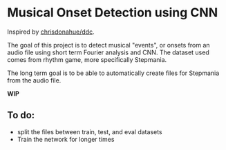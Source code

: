 # Musical Onset Detection using CNN

Inspired by [chrisdonahue/ddc](https://github.com/chrisdonahue/ddc).

The goal of this project is to detect musical "events", or onsets from an audio
file using short term Fourier analysis and CNN.
The dataset used comes from rhythm game, more specifically Stepmania.

The long term goal is to be able to automatically create files for Stepmania
from the audio file.

**WIP**

## To do:
- split the files between train, test, and eval datasets
- Train the network for longer times
